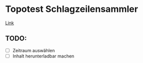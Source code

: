 # Topotest Schlagzeilensammler
[Link](https://redcommander735.github.io/topotest/)

TODO:
-
- [ ] Zeitraum auswählen
- [ ] Inhalt herunterladbar machen
